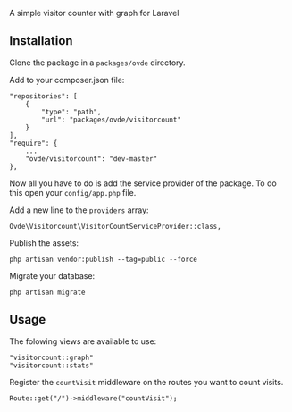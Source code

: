 A simple visitor counter with graph for Laravel

## Installation

Clone the package in a `packages/ovde` directory.

Add to your composer.json file:

    "repositories": [
        {
            "type": "path",
            "url": "packages/ovde/visitorcount"
        }
    ],
    "require": {
        ...
        "ovde/visitorcount": "dev-master"
    },

Now all you have to do is add the service provider of the package. To do this open your `config/app.php` file.

Add a new line to the `providers` array:

	Ovde\Visitorcount\VisitorCountServiceProvider::class,
	

Publish the assets:

    php artisan vendor:publish --tag=public --force
    
Migrate your database:

    php artisan migrate
    
## Usage

The folowing views are available to use:

    "visitorcount::graph"
    "visitorcount::stats"
    
Register the `countVisit` middleware on the routes you want to count visits.

    Route::get("/")->middleware("countVisit");